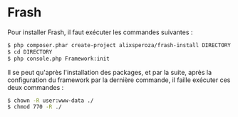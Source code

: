 # Frash

Pour installer Frash, il faut exécuter les commandes suivantes :

```sh
$ php composer.phar create-project alixsperoza/frash-install DIRECTORY
$ cd DIRECTORY
$ php console.php Framework:init
```

Il se peut qu'après l'installation des packages, et par la suite, après la configuration du framework par la dernière commande, il faille exécuter ces deux commandes :

```sh
$ chown -R user:www-data ./
$ chmod 770 -R ./
```